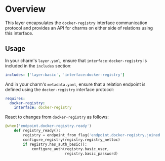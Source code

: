 # Overview

This layer encapsulates the `docker-registry` interface communication
protocol and provides an API for charms on either side of relations using this
interface.

## Usage

In your charm's `layer.yaml`, ensure that `interface:docker-registry` is
included in the `includes` section:

```yaml
includes: ['layer:basic', 'interface:docker-registry']
```

And in your charm's `metadata.yaml`, ensure that a relation endpoint is defined
using the `docker-registry` interface protocol:

```yaml
requires:
  docker-registry:
    interface: docker-registry
```

React to changes from `docker-registry` as follows:

```python
@when('endpoint.docker-registry.ready')
    def registry_ready():
        registry = endpoint_from_flag('endpoint.docker-registry.joined')
        configure_registry(registry.registry_netloc)
        if registry.has_auth_basic():
            configure_auth(registry.basic_user,
                           registry.basic_password)
```
